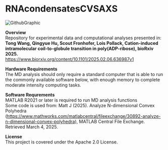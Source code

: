 # RNAcondensatesCVSAXS

![GithubGraphic](https://github.com/user-attachments/assets/519bc8a6-5358-4d9f-b2dc-3394780fe1b5)

**Overview** <br />
Repository for experimental data and computational analyses presented in: <br />
**Tong Wang, Qingyue Hu, Scout Fronhofer, Lois Pollack, Cation-induced intramolecular coil-to-globule transition in poly(ADP-ribose), bioRxiv 2025.** <br />
https://www.biorxiv.org/content/10.1101/2025.02.06.636987v1


**Hardware Requirements** <br />
The MD analysis should only require a standard computer that is able to run the commonly available software below, with enough memory to complete moderate intensity computing tasks. <br />

**Software Requrements** <br />
MATLAB R2021 or later is required to run MD analysis functions <br />
Some code is used from: Matt J (2025). Analyze N-dimensional Convex Polyhedra (https://www.mathworks.com/matlabcentral/fileexchange/30892-analyze-n-dimensional-convex-polyhedra), MATLAB Central File Exchange. Retrieved March 4, 2025.

**License** <br />
This project is covered under the Apache 2.0 License.




